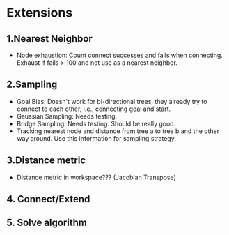 # Extensions

## 1.Nearest Neighbor
- Node exhaustion: Count connect successes and fails when connecting. Exhaust if fails > 100 and not use as a nearest neighbor.

## 2.Sampling
- Goal Bias: Doesn't work for bi-directional trees, they already try to connect to each other, i.e., connecting goal and start. 
- Gaussian Sampling: Needs testing.
- Bridge Sampling: Needs testing. Should be really good. 
- Tracking nearest node and distance from tree a to tree b and the other way around. Use this information for sampling strategy.

## 3.Distance metric
- Distance metric in workspace??? (Jacobian Transpose)

## 4. Connect/Extend

## 5. Solve algorithm